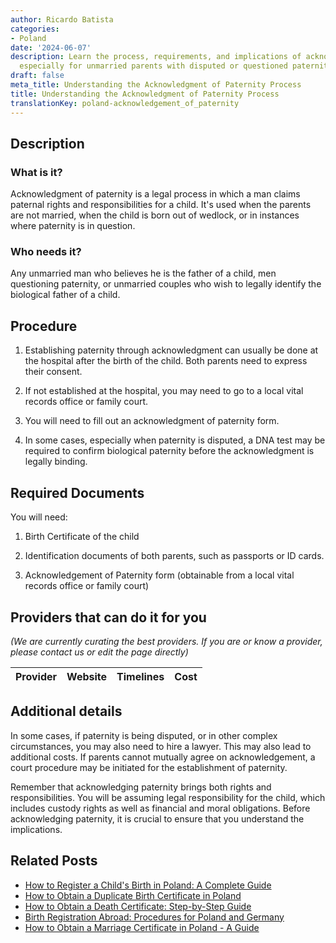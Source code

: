 ```yaml
---
author: Ricardo Batista
categories:
- Poland
date: '2024-06-07'
description: Learn the process, requirements, and implications of acknowledging paternity,
  especially for unmarried parents with disputed or questioned paternity.
draft: false
meta_title: Understanding the Acknowledgment of Paternity Process
title: Understanding the Acknowledgment of Paternity Process
translationKey: poland-acknowledgement_of_paternity
---
```


## Description
### What is it?
Acknowledgment of paternity is a legal process in which a man claims paternal rights and responsibilities for a child. It's used when the parents are not married, when the child is born out of wedlock, or in instances where paternity is in question.

### Who needs it?
Any unmarried man who believes he is the father of a child, men questioning paternity, or unmarried couples who wish to legally identify the biological father of a child.

## Procedure
1. Establishing paternity through acknowledgment can usually be done at the hospital after the birth of the child. Both parents need to express their consent.

2. If not established at the hospital, you may need to go to a local vital records office or family court.

3. You will need to fill out an acknowledgment of paternity form.

4. In some cases, especially when paternity is disputed, a DNA test may be required to confirm biological paternity before the acknowledgment is legally binding.

## Required Documents
You will need:

1. Birth Certificate of the child

2. Identification documents of both parents, such as passports or ID cards.

3. Acknowledgement of Paternity form (obtainable from a local vital records office or family court)

## Providers that can do it for you

_(We are currently curating the best providers. If you are or know a provider, please contact us or edit the page directly)_

| Provider        |     Website     |     Timelines    |       Cost      |
| --------------- | --------------- |  :-------------: | :-------------: |

## Additional details
In some cases, if paternity is being disputed, or in other complex circumstances, you may also need to hire a lawyer. This may also lead to additional costs. If parents cannot mutually agree on acknowledgement, a court procedure may be initiated for the establishment of paternity. 

Remember that acknowledging paternity brings both rights and responsibilities. You will be assuming legal responsibility for the child, which includes custody rights as well as financial and moral obligations. Before acknowledging paternity, it is crucial to ensure that you understand the implications.


## Related Posts

- [How to Register a Child's Birth in Poland: A Complete Guide](https://tramitit.com/guides/poland/child_birth_registration/)
- [How to Obtain a Duplicate Birth Certificate in Poland](https://tramitit.com/guides/poland/issuance_of_duplicate_birth_certificate/)
- [How to Obtain a Death Certificate: Step-by-Step Guide](https://tramitit.com/guides/poland/issuance_of_death_certificate/)
- [Birth Registration Abroad: Procedures for Poland and Germany](https://tramitit.com/guides/poland/child_birth_registration_abroad/)
- [How to Obtain a Marriage Certificate in Poland - A Guide](https://tramitit.com/guides/poland/marriage_certificate/)